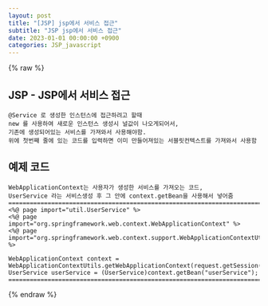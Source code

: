 ```yaml
---
layout: post
title: "[JSP] jsp에서 서비스 접근"
subtitle: "JSP jsp에서 서비스 접근"
date: 2023-01-01 00:00:00 +0900
categories: JSP_javascript
---
```

{% raw %}
## JSP - JSP에서 서비스 접근  
  
	@Service 로 생성한 인스턴스에 접근하려고 할때  
	new 를 사용하여 새로운 인스턴스 생성시 널값이 나오게되어서,  
	기존에 생성되어있는 서비스를 가져와서 사용해야함.  
	위에 첫번째 줄에 있는 코드를 입력하면 이미 만들어져있는 서블릿컨텍스트를 가져와서 사용함  
  
## 예제 코드  
	WebApplicationContext는 사용자가 생성한 서비스를 가져오는 코드,  
	UserService 라는 서비스생성 후 그 안에 context.getBean을 사용해서 넣어줌  
	======================================================================================================  
	<%@ page import="util.UserService" %>  
	<%@ page import="org.springframework.web.context.WebApplicationContext" %>  
	<%@ page import="org.springframework.web.context.support.WebApplicationContextUtils" %>  
  
	WebApplicationContext context = WebApplicationContextUtils.getWebApplicationContext(request.getSession().getServletContext());  
	UserService userService = (UserService)context.getBean("userService");  
	======================================================================================================  
  
                                                                                                                                                                                                                                                                                                                                                                                                                                                                                                                                        

{% endraw %}
